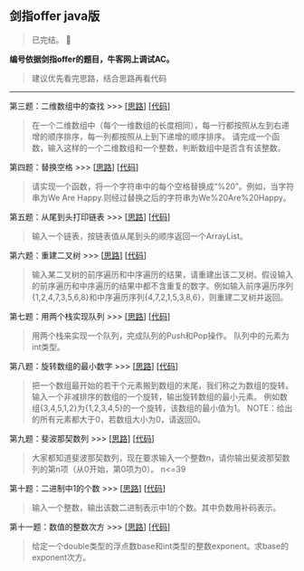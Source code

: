 ## 剑指offer java版
> 已完结。 :memo:

**编号依据剑指offer的题目，牛客网上调试AC。**

> 建议优先看完思路，结合思路再看代码

---



第三题：二维数组中的查找 >>> [[思路](https://github.com/YZcxy/sword_refers_to_offer_java/issues/1)] [[代码](https://github.com/YZcxy/sword_refers_to_offer_java/blob/master/src/No3.java)]     
> 在一个二维数组中（每个一维数组的长度相同），每一行都按照从左到右递增的顺序排序，每一列都按照从上到下递增的顺序排序。
  请完成一个函数，输入这样的一个二维数组和一个整数，判断数组中是否含有该整数。

第四题：替换空格 >>> [[思路](https://github.com/YZcxy/sword_refers_to_offer_java/issues/2)] [[代码](https://github.com/YZcxy/sword_refers_to_offer_java/blob/master/src/No4.java)]     
> 请实现一个函数，将一个字符串中的每个空格替换成“%20”。例如，当字符串为We Are Happy.则经过替换之后的字符串为We%20Are%20Happy。

第五题：从尾到头打印链表 >>> [[思路](https://github.com/YZcxy/sword_refers_to_offer_java/issues/3)] [[代码](https://github.com/YZcxy/sword_refers_to_offer_java/blob/master/src/No5.java)]     
> 输入一个链表，按链表值从尾到头的顺序返回一个ArrayList。

第六题：重建二叉树 >>> [[思路](https://github.com/YZcxy/sword_refers_to_offer_java/issues/4)] [[代码](https://github.com/YZcxy/sword_refers_to_offer_java/blob/master/src/No6.java)]     
> 输入某二叉树的前序遍历和中序遍历的结果，请重建出该二叉树。假设输入的前序遍历和中序遍历的结果中都不含重复的数字。例如输入前序遍历序列{1,2,4,7,3,5,6,8}和中序遍历序列{4,7,2,1,5,3,8,6}，则重建二叉树并返回。

第七题：用两个栈实现队列 >>> [[思路](https://github.com/YZcxy/sword_refers_to_offer_java/issues/5)] [[代码](https://github.com/YZcxy/sword_refers_to_offer_java/blob/master/src/No7.java)]     
> 用两个栈来实现一个队列，完成队列的Push和Pop操作。 队列中的元素为int类型。

第八题：旋转数组的最小数字 >>> [[思路](https://github.com/YZcxy/sword_refers_to_offer_java/issues/6)] [[代码](https://github.com/YZcxy/sword_refers_to_offer_java/blob/master/src/No8.java)]     
> 把一个数组最开始的若干个元素搬到数组的末尾，我们称之为数组的旋转。 输入一个非减排序的数组的一个旋转，输出旋转数组的最小元素。 例如数组{3,4,5,1,2}为{1,2,3,4,5}的一个旋转，该数组的最小值为1。 NOTE：给出的所有元素都大于0，若数组大小为0，请返回0。

第九题：斐波那契数列 >>> [[思路](https://github.com/YZcxy/sword_refers_to_offer_java/issues/7)] [[代码](https://github.com/YZcxy/sword_refers_to_offer_java/blob/master/src/No9.java)]     
> 大家都知道斐波那契数列，现在要求输入一个整数n，请你输出斐波那契数列的第n项（从0开始，第0项为0）。
n<=39

第十题：二进制中1的个数 >>> [[思路](https://github.com/YZcxy/sword_refers_to_offer_java/issues/8)] [[代码](https://github.com/YZcxy/sword_refers_to_offer_java/blob/master/src/No10.java)]     
> 输入一个整数，输出该数二进制表示中1的个数。其中负数用补码表示。

第十一题：数值的整数次方 >>> [[思路](https://github.com/YZcxy/sword_refers_to_offer_java/issues/9)] [[代码](https://github.com/YZcxy/sword_refers_to_offer_java/blob/master/src/No11.java)]     
> 给定一个double类型的浮点数base和int类型的整数exponent。求base的exponent次方。
